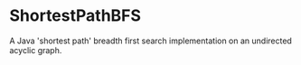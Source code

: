 # ShortestPathBFS
A Java 'shortest path' breadth first search implementation on an undirected acyclic graph.
